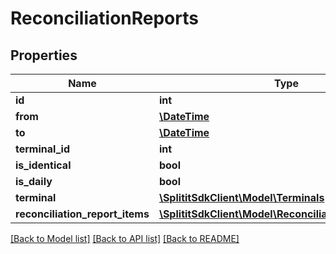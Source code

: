 # ReconciliationReports

## Properties
Name | Type | Description | Notes
------------ | ------------- | ------------- | -------------
**id** | **int** |  | 
**from** | [**\DateTime**](\DateTime.md) |  | 
**to** | [**\DateTime**](\DateTime.md) |  | 
**terminal_id** | **int** |  | 
**is_identical** | **bool** |  | 
**is_daily** | **bool** |  | 
**terminal** | [**\SplititSdkClient\Model\Terminals**](Terminals.md) |  | [optional] 
**reconciliation_report_items** | [**\SplititSdkClient\Model\ReconciliationReportItems[]**](ReconciliationReportItems.md) |  | [optional] 

[[Back to Model list]](../README.md#documentation-for-models) [[Back to API list]](../README.md#documentation-for-api-endpoints) [[Back to README]](../README.md)


